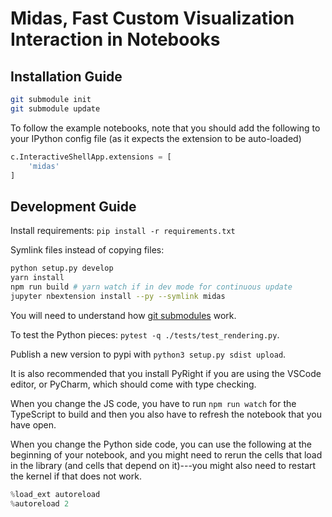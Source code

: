 # Midas, Fast Custom Visualization Interaction in Notebooks

## Installation Guide

```bash
git submodule init
git submodule update
```

To follow the example notebooks, note that you should add the following to your IPython config file (as it expects the extension to be auto-loaded)

```python
c.InteractiveShellApp.extensions = [
    'midas'
]
```

## Development Guide

Install requirements: `pip install -r requirements.txt`

Symlink files instead of copying files:

```sh
python setup.py develop
yarn install
npm run build # yarn watch if in dev mode for continuous update
jupyter nbextension install --py --symlink midas
```

You will need to understand how [git submodules](https://git-scm.com/book/en/v2/Git-Tools-Submodules) work.

To test the Python pieces: `pytest -q ./tests/test_rendering.py`.

Publish a new version to pypi with `python3 setup.py sdist upload`.

It is also recommended that you install PyRight if you are using the VSCode editor, or PyCharm, which should come with type checking.

When you change the JS code, you have to run `npm run watch` for the TypeScript to build and then you also have to refresh the notebook that you have open.

When you change the Python side code, you can use the following at the beginning of your notebook, and you might need to rerun the cells that load in the library (and cells that depend on it)---you might also need to restart the kernel if that does not work.

```python
%load_ext autoreload
%autoreload 2
```

